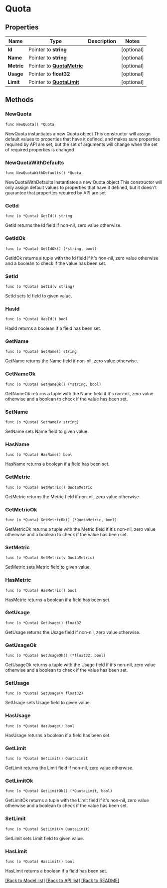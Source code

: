 # Quota

## Properties

Name | Type | Description | Notes
------------ | ------------- | ------------- | -------------
**Id** | Pointer to **string** |  | [optional] 
**Name** | Pointer to **string** |  | [optional] 
**Metric** | Pointer to [**QuotaMetric**](Quota_metric.md) |  | [optional] 
**Usage** | Pointer to **float32** |  | [optional] 
**Limit** | Pointer to [**QuotaLimit**](Quota_limit.md) |  | [optional] 

## Methods

### NewQuota

`func NewQuota() *Quota`

NewQuota instantiates a new Quota object
This constructor will assign default values to properties that have it defined,
and makes sure properties required by API are set, but the set of arguments
will change when the set of required properties is changed

### NewQuotaWithDefaults

`func NewQuotaWithDefaults() *Quota`

NewQuotaWithDefaults instantiates a new Quota object
This constructor will only assign default values to properties that have it defined,
but it doesn't guarantee that properties required by API are set

### GetId

`func (o *Quota) GetId() string`

GetId returns the Id field if non-nil, zero value otherwise.

### GetIdOk

`func (o *Quota) GetIdOk() (*string, bool)`

GetIdOk returns a tuple with the Id field if it's non-nil, zero value otherwise
and a boolean to check if the value has been set.

### SetId

`func (o *Quota) SetId(v string)`

SetId sets Id field to given value.

### HasId

`func (o *Quota) HasId() bool`

HasId returns a boolean if a field has been set.

### GetName

`func (o *Quota) GetName() string`

GetName returns the Name field if non-nil, zero value otherwise.

### GetNameOk

`func (o *Quota) GetNameOk() (*string, bool)`

GetNameOk returns a tuple with the Name field if it's non-nil, zero value otherwise
and a boolean to check if the value has been set.

### SetName

`func (o *Quota) SetName(v string)`

SetName sets Name field to given value.

### HasName

`func (o *Quota) HasName() bool`

HasName returns a boolean if a field has been set.

### GetMetric

`func (o *Quota) GetMetric() QuotaMetric`

GetMetric returns the Metric field if non-nil, zero value otherwise.

### GetMetricOk

`func (o *Quota) GetMetricOk() (*QuotaMetric, bool)`

GetMetricOk returns a tuple with the Metric field if it's non-nil, zero value otherwise
and a boolean to check if the value has been set.

### SetMetric

`func (o *Quota) SetMetric(v QuotaMetric)`

SetMetric sets Metric field to given value.

### HasMetric

`func (o *Quota) HasMetric() bool`

HasMetric returns a boolean if a field has been set.

### GetUsage

`func (o *Quota) GetUsage() float32`

GetUsage returns the Usage field if non-nil, zero value otherwise.

### GetUsageOk

`func (o *Quota) GetUsageOk() (*float32, bool)`

GetUsageOk returns a tuple with the Usage field if it's non-nil, zero value otherwise
and a boolean to check if the value has been set.

### SetUsage

`func (o *Quota) SetUsage(v float32)`

SetUsage sets Usage field to given value.

### HasUsage

`func (o *Quota) HasUsage() bool`

HasUsage returns a boolean if a field has been set.

### GetLimit

`func (o *Quota) GetLimit() QuotaLimit`

GetLimit returns the Limit field if non-nil, zero value otherwise.

### GetLimitOk

`func (o *Quota) GetLimitOk() (*QuotaLimit, bool)`

GetLimitOk returns a tuple with the Limit field if it's non-nil, zero value otherwise
and a boolean to check if the value has been set.

### SetLimit

`func (o *Quota) SetLimit(v QuotaLimit)`

SetLimit sets Limit field to given value.

### HasLimit

`func (o *Quota) HasLimit() bool`

HasLimit returns a boolean if a field has been set.


[[Back to Model list]](../README.md#documentation-for-models) [[Back to API list]](../README.md#documentation-for-api-endpoints) [[Back to README]](../README.md)


